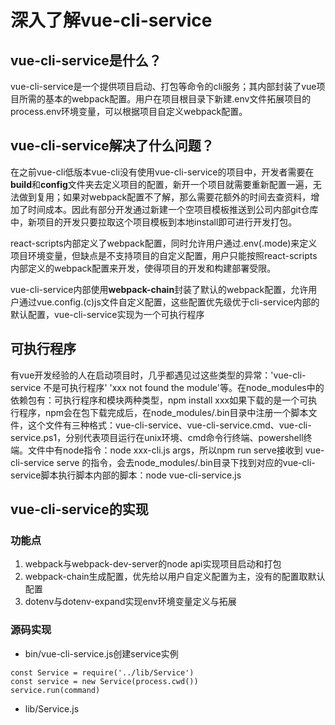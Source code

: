 # 深入了解vue-cli-service

## vue-cli-service是什么？
vue-cli-service是一个提供项目启动、打包等命令的cli服务；其内部封装了vue项目所需的基本的webpack配置。用户在项目根目录下新建.env文件拓展项目的process.env环境变量，可以根据项目自定义webpack配置。

## vue-cli-service解决了什么问题？
在之前vue-cli低版本vue-cli没有使用vue-cli-service的项目中，开发者需要在**build**和**config**文件夹去定义项目的配置，新开一个项目就需要重新配置一遍，无法做到复用；如果对webpack配置不了解，那么需要花额外的时间去查资料，增加了时间成本。因此有部分开发通过新建一个空项目模板推送到公司内部git仓库中，新项目的开发只要拉取这个项目模板到本地install即可进行开发打包。   

react-scripts内部定义了webpack配置，同时允许用户通过.env(.mode)来定义项目环境变量，但缺点是不支持项目的自定义配置，用户只能按照react-scripts内部定义的webpack配置来开发，使得项目的开发和构建部署受限。   

vue-cli-service内部使用**webpack-chain**封装了默认的webpack配置，允许用户通过vue.config.(c)js文件自定义配置，这些配置优先级优于cli-service内部的默认配置，vue-cli-service实现为一个可执行程序


## 可执行程序
有vue开发经验的人在启动项目时，几乎都遇见过这些类型的异常：'vue-cli-service 不是可执行程序' 'xxx not found the module'等。在node_modules中的依赖包有：可执行程序和模块两种类型，npm install xxx如果下载的是一个可执行程序，npm会在包下载完成后，在node_modules/.bin目录中注册一个脚本文件，这个文件有三种格式：vue-cli-service、vue-cli-service.cmd、vue-cli-service.ps1，分别代表项目运行在unix环境、cmd命令行终端、powershell终端。文件中有node指令：node xxx-cli.js args，所以npm run serve接收到 vue-cli-service serve 的指令，会去node_modules/.bin目录下找到对应的vue-cli-service脚本执行脚本内部的脚本：node vue-cli-service.js


## vue-cli-service的实现 
### 功能点
1. webpack与webpack-dev-server的node api实现项目启动和打包
2. webpack-chain生成配置，优先给以用户自定义配置为主，没有的配置取默认配置
3. dotenv与dotenv-expand实现env环境变量定义与拓展

### 源码实现
- bin/vue-cli-service.js创建service实例  
```
const Service = require('../lib/Service')
const service = new Service(process.cwd())
service.run(command)
```
- lib/Service.js  
```

```